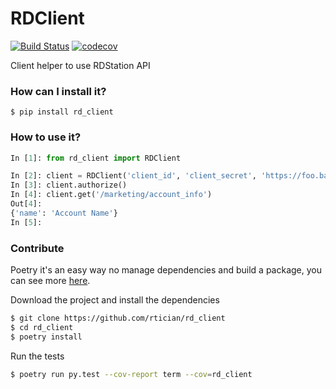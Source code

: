# RDClient
[![Build Status](https://travis-ci.org/rtician/rd_client.svg?branch=main)](https://travis-ci.org/rtician/rd_client)
[![codecov](https://codecov.io/gh/rtician/rd_client/branch/main/graph/badge.svg)](https://codecov.io/gh/rtician/rd_client)

Client helper to use RDStation API

### How can I install it?
```
$ pip install rd_client
```

### How to use it?
```python
In [1]: from rd_client import RDClient

In [2]: client = RDClient('client_id', 'client_secret', 'https://foo.bar')
In [3]: client.authorize()
In [4]: client.get('/marketing/account_info')
Out[4]: 
{'name': 'Account Name'}
In [5]: 

```

### Contribute
Poetry it's an easy way no manage dependencies and build a package, you can see more [here](https://python-poetry.org/).

Download the project and install the dependencies

```bash
$ git clone https://github.com/rtician/rd_client
$ cd rd_client
$ poetry install
```

Run the tests
```bash
$ poetry run py.test --cov-report term --cov=rd_client
```
